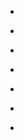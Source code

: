 
- [](/2017/02/10155403089058912/)

- [](/2017/01/10155301380868912/)

- [](/2015/12/10154251626028912/)

- [](/2014/04/10152885612978912/)

- [](/2013/04/10152174311588912/)

- [](/2010/05/118761854814990/)

- [](/2010/01/357959994/)
